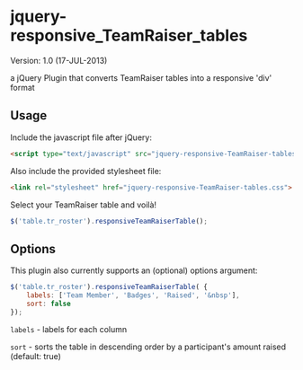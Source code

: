 jquery-responsive_TeamRaiser_tables
=============
Version: 1.0 (17-JUL-2013)

a jQuery Plugin that converts TeamRaiser tables into a responsive 'div' format

Usage
-------------
Include the javascript file after jQuery:
```html
<script type="text/javascript" src="jquery-responsive-TeamRaiser-tables.js"></script>
```

Also include the provided stylesheet file:
```html
<link rel="stylesheet" href="jquery-responsive-TeamRaiser-tables.css">
```

Select your TeamRaiser table and voilà!
```javascript
$('table.tr_roster').responsiveTeamRaiserTable();
```

Options
-------------
This plugin also currently supports an (optional) options argument:
```javascript
$('table.tr_roster').responsiveTeamRaiserTable( {
    labels: ['Team Member', 'Badges', 'Raised', '&nbsp'],
    sort: false
});
```

`labels` - labels for each column 


`sort` - sorts the table in descending order by a participant's amount raised (default: true)





